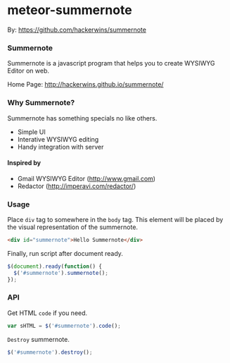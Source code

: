 meteor-summernote
=================

By: https://github.com/hackerwins/summernote

### Summernote
Summernote is a javascript program that helps you to create WYSIWYG Editor on web.

Home Page: http://hackerwins.github.io/summernote/

### Why Summernote?

Summernote has something specials no like others.
* Simple UI
* Interative WYSIWYG editing
* Handy integration with server

#### Inspired by
* Gmail WYSIWYG Editor (http://www.gmail.com)
* Redactor (http://imperavi.com/redactor/)



### Usage

Place `div` tag to somewhere in the `body` tag. This element will be placed by the visual representation of the summernote.
```html
<div id="summernote">Hello Summernote</div>
```

Finally, run script after document ready.
```javascript
$(document).ready(function() {
  $('#summernote').summernote();
});
```

### API
Get HTML `code` if you need.

```javascript
var sHTML = $('#summernote').code();
```

`Destroy` summernote.

```javascript
$('#summernote').destroy();
```

